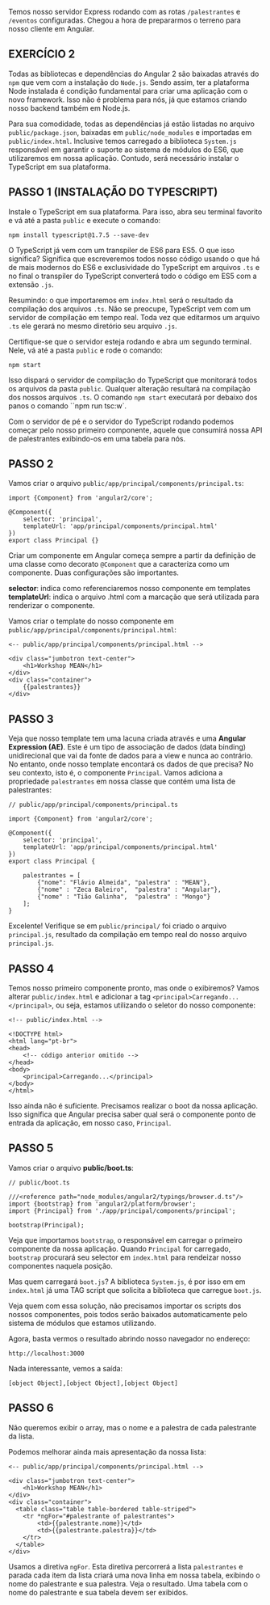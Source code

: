 Temos nosso servidor Express rodando com as rotas `/palestrantes` e `/eventos` configuradas. Chegou a hora de prepararmos o terreno para nosso cliente em Angular. 

## EXERCÍCIO 2

Todas as bibliotecas e dependências do Angular 2 são baixadas através do `npm` que vem com a instalação do `Node.js`. Sendo assim, ter a plataforma Node instalada é condição fundamental para criar uma aplicação com o novo framework. Isso não é problema para nós, já que estamos criando nosso backend também em Node.js.

Para sua comodidade, todas as dependências já estão listadas no arquivo `public/package.json`, baixadas em `public/node_modules` e importadas em `public/index.html`. Inclusive temos carregado a biblioteca `System.js` responsável em garantir o suporte ao sistema de módulos do ES6, que utilizaremos em nossa aplicação. Contudo, será necessário instalar o TypeScript em sua plataforma.

## PASSO 1 (INSTALAÇÃO DO TYPESCRIPT)

Instale o TypeScript em sua plataforma. Para isso, abra seu terminal favorito e vá até a pasta `public` e execute o comando:

```
npm install typescript@1.7.5 --save-dev
```

O TypeScript já vem com um transpiler de ES6 para ES5. O que isso significa? Significa que escreveremos todos nosso código usando o que há de mais modernos do ES6 e exclusividade do TypeScript em arquivos `.ts` e no final o transpiler do TypeScript converterá todo o código em ES5 com a extensão `.js`.

Resumindo: o que importaremos em `index.html` será o resultado da compilação dos arquivos `.ts`. Não se preocupe, TypeScript vem com um servidor de compilação em tempo real. Toda vez que editarmos um arquivo `.ts` ele gerará no mesmo diretório seu arquivo `.js`. 

Certifique-se que o servidor esteja rodando e abra um segundo terminal. Nele, vá até a pasta `public` e rode o comando:

```
npm start
```

Isso dispará o servidor de compilação do TypeScript que monitorará todos os arquivos da pasta `public`. Qualquer alteração resultará na compilação dos nossos arquivos `.ts`. O comando `npm start` executará por debaixo dos panos o comando ``npm run tsc:w`.

Com o servidor de pé e o servidor do TypeScript rodando podemos começar pelo nosso primeiro componente, aquele que consumirá nossa API de palestrantes exibindo-os em uma tabela para nós.


## PASSO 2

Vamos criar o arquivo `public/app/principal/components/principal.ts`:

```
import {Component} from 'angular2/core';

@Component({
	selector: 'principal',
	templateUrl: 'app/principal/components/principal.html'
})
export class Principal {}
```

Criar um componente em Angular começa sempre a partir da definição de uma classe como decorato `@Component` que a caracteriza como um componente. Duas configurações são importantes.

**selector**: indica como referenciaremos nosso componente em templates
**templateUrl**: indica o arquivo .html com a marcação que será utilizada para renderizar o componente.

Vamos criar o template do nosso componente em `public/app/principal/components/principal.html`:

```
<-- public/app/principal/components/principal.html -->

<div class="jumbotron text-center">
    <h1>Workshop MEAN</h1>
</div>
<div class="container">
    {{palestrantes}}
</div>
```

## PASSO 3

Veja que nosso template tem uma lacuna criada através e uma **Angular Expression (AE)**. Este é um tipo de associação de dados (data binding) unidirecional que vai da fonte de dados para a view e nunca ao contrário. No entanto, onde nosso template encontará os dados de que precisa? No seu contexto, isto é, o componente `Principal`. Vamos adiciona a propriedade `palestrantes` em nossa classe que contém uma lista de palestrantes:

```
// public/app/principal/components/principal.ts

import {Component} from 'angular2/core';

@Component({
	selector: 'principal',
	templateUrl: 'app/principal/components/principal.html'
})
export class Principal {
		
	palestrantes = [
		{"nome": "Flávio Almeida", "palestra" : "MEAN"},
		{"nome" : "Zeca Baleiro",  "palestra" : "Angular"},
		{"nome" : "Tião Galinha",  "palestra" : "Mongo"}
    ];
}
```

Excelente! Verifique se em `public/principal/` foi criado o arquivo `principal.js`, resultado da compilação em tempo real do nosso arquivo `principal.js`. 


## PASSO 4

Temos nosso primeiro componente pronto, mas onde o exibiremos? Vamos alterar `public/index.html` e adicionar a tag `<principal>Carregando...</principal>`, ou seja, estamos utilizando o seletor do nosso componente:

```
<!-- public/index.html -->

<!DOCTYPE html>
<html lang="pt-br">
<head>
	<!-- código anterior omitido -->
</head>
<body>
	<principal>Carregando...</principal>
</body>
</html>
```

Isso ainda não é suficiente. Precisamos realizar o boot da nossa aplicação. Isso significa que Angular precisa saber qual será o componente ponto de entrada da aplicação, em nosso caso, `Principal`. 


## PASSO 5

Vamos criar o arquivo **public/boot.ts**:

```
// public/boot.ts

///<reference path="node_modules/angular2/typings/browser.d.ts"/>
import {bootstrap} from 'angular2/platform/browser';
import {Principal} from './app/principal/components/principal';

bootstrap(Principal);
```

Veja que importamos `bootstrap`, o responsável em carregar o primeiro componente da nossa aplicação. Quando `Principal` for carregado, `bootstrap` procurará seu selector em `index.html` para rendeizar nosso componentes naquela posição.

Mas quem carregará `boot.js`? A biblioteca `System.js`, é por isso em em `index.html` já uma TAG script que solicita a biblioteca que carregue `boot.js`.

Veja quem com essa solução, não precisamos importar os scripts dos nossos componentes, pois todos serão baixados automaticamente pelo sistema de módulos que estamos utilizando.

Agora, basta vermos o resultado abrindo nosso navegador no endereço:

```
http://localhost:3000
```

Nada interessante, vemos a saída:

```
[object Object],[object Object],[object Object]
```

## PASSO 6

Não queremos exibir o array, mas o nome e a palestra de cada palestrante da lista.

Podemos melhorar ainda mais apresentação da nossa lista:

```
<-- public/app/principal/components/principal.html -->

<div class="jumbotron text-center">
    <h1>Workshop MEAN</h1>
</div>
<div class="container">
  <table class="table table-bordered table-striped">
    <tr *ngFor="#palestrante of palestrantes">
        <td>{{palestrante.nome}}</td>
        <td>{{palestrante.palestra}}</td>
    </tr>
  </table>
</div>
```

Usamos a diretiva `ngFor`. Esta diretiva percorrerá a lista `palestrantes` e parada cada item da lista criará uma nova linha em nossa tabela, exibindo o nome do palestrante e sua palestra. 
Veja o resultado. Uma tabela com o nome do palestrante e sua tabela devem ser exibidos.
      
